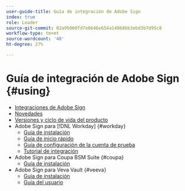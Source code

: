 ```yaml
---
user-guide-title: Guía de integración de Adobe Sign
index: true
role: Leader
source-git-commit: 02a95060fd7e6646e654a14868bb3ebd3b7d95c8
workflow-type: tm+mt
source-wordcount: '48'
ht-degree: 27%

---
```



# Guía de integración de Adobe Sign {#using}

+ [Integraciones de Adobe Sign](home.md)
+ [Novedades](whats-new.md)
+ [Versiones y ciclo de vida del producto](versions.md)
+ Adobe Sign para [!DNL Workday] {#workday}
   + [Guía de instalación](workday/install.md)
   + [Guía de inicio rápido](workday/quick-start.md)
   + [Guía de configuración de la cuenta de prueba](workday/trial-install.md)
   + [Tutorial de integración](workday/tutorial-video.md)
+ Adobe Sign para Coupa BSM Suite {#coupa}
   + [Guía de instalación](coupa/install.md)
+ Adobe Sign para Veva Vault {#veeva}
   + [Guía de instalación](veeva/install.md)
   + [Guía del usuario](veeva/user.md)
